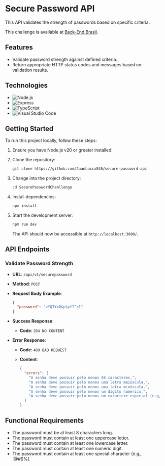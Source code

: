 # Secure Password API

This API validates the strength of passwords based on specific criteria.

This challenge is available at [Back-End Brasil](https://github.com/backend-br/desafios).

## Features

- Validate password strength against defined criteria.
- Return appropriate HTTP status codes and messages based on validation results.

## Technologies

- ![Node.js](https://img.shields.io/badge/Node.js-43853D?style=for-the-badge&logo=node.js&logoColor=white)
- ![Express](https://img.shields.io/badge/Express.js-404D59?style=for-the-badge)
- ![TypeScript](https://img.shields.io/badge/TypeScript-007ACC?style=for-the-badge&logo=typescript&logoColor=white)
- ![Visual Studio Code](https://img.shields.io/badge/Visual_Studio_Code-0078D4?style=for-the-badge&logo=visual%20studio%20code&logoColor=white)

## Getting Started

To run this project locally, follow these steps:

1. Ensure you have Node.js v20 or greater installed.
2. Clone the repository:

   ```bash
   git clone https://github.com/JuanLucca846/secure-password-api
   ```

3. Change into the project directory:

   ```bash
   cd SecurePasswordChanllenge
   ```

4. Install dependencies:

   ```bash
   npm install
   ```

5. Start the development server:

   ```bash
   npm run dev
   ```

   The API should now be accessible at `http://localhost:3000/`.

## API Endpoints

### Validate Password Strength

- **URL**: `/api/v1/securepassword`
- **Method**: `POST`
- **Request Body Example**:

  ```json
  {
    "password": "vYQIYxO&p$yfI^r1"
  }
  ```

- **Success Response**:

  - **Code**: `204 NO CONTENT`

- **Error Response**:

  - **Code**: `400 BAD REQUEST`
  - **Content**:

    ```json
    {
      "errors": [
        "A senha deve possuir pelo menos 08 caracteres.",
        "A senha deve possuir pelo menos uma letra maiúscula.",
        "A senha deve possuir pelo menos uma letra minúscula.",
        "A senha deve possuir pelo menos um dígito númerico.",
        "A senha deve possuir pelo menos um caractere especial (e.g, !@#$%)."
      ]
    }
    ```

## Functional Requirements

- The password must be at least 8 characters long.
- The password must contain at least one uppercase letter.
- The password must contain at least one lowercase letter.
- The password must contain at least one numeric digit.
- The password must contain at least one special character (e.g., !@#$%).
